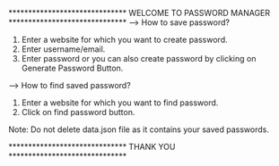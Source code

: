 ****************************** WELCOME TO PASSWORD MANAGER ******************************
--> How to save password? 
1. Enter a website for which you want to create password.
2. Enter username/email.
3. Enter password or you can also create password by clicking on Generate Password Button.


--> How to find saved password?
1. Enter a website for which you want to find password.
2. Click on find password button.


Note: Do not delete data.json file as it contains your saved passwords.


****************************** THANK YOU ******************************
